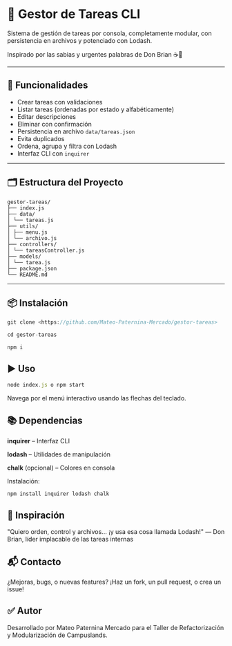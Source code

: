 # 📝 Gestor de Tareas CLI

Sistema de gestión de tareas por consola, completamente modular, con persistencia en archivos y potenciado con Lodash.

Inspirado por las sabias y urgentes palabras de Don Brian ☕💼

---

## 🚀 Funcionalidades

- Crear tareas con validaciones
- Listar tareas (ordenadas por estado y alfabéticamente)
- Editar descripciones
- Eliminar con confirmación
- Persistencia en archivo `data/tareas.json`
- Evita duplicados
- Ordena, agrupa y filtra con Lodash
- Interfaz CLI con `inquirer`

---

## 🗂️ Estructura del Proyecto

```TXT
gestor-tareas/
├── index.js
├── data/
│ └── tareas.js
├── utils/
│ ├── menu.js
│ └── archivo.js
├── controllers/
│ └── tareasController.js
├── models/
│ └── tarea.js
├── package.json
└── README.md
```

---

## 📦 Instalación

```jsx
git clone <https://github.com/Mateo-Paternina-Mercado/gestor-tareas>

cd gestor-tareas

npm i
```

## ▶️ Uso

```jsx
node index.js o npm start
```

Navega por el menú interactivo usando las flechas del teclado.

## 📚 Dependencias

**inquirer** – Interfaz CLI

**lodash** – Utilidades de manipulación

**chalk** (opcional) – Colores en consola

Instalación: 

```jsx
npm install inquirer lodash chalk 
```

## 🧠 Inspiración

"Quiero orden, control y archivos... ¡y usa esa cosa llamada Lodash!"
— Don Brian, líder implacable de las tareas internas

## 📬 Contacto

¿Mejoras, bugs, o nuevas features?
¡Haz un fork, un pull request, o crea un issue! 

## ✅ Autor

Desarrollado por Mateo Paternina Mercado para el Taller de Refactorización y Modularización de Campuslands.